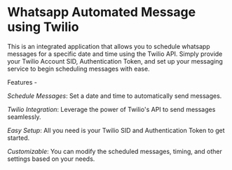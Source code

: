 # Whatsapp Automated Message using Twilio
This is an integrated application that allows you to schedule whatsapp messages for a specific date and time using the Twilio API. 
Simply provide your Twilio Account SID, Authentication Token, and set up your messaging service to begin scheduling messages with ease.

Features -

_Schedule Messages_: Set a date and time to automatically send messages.

_Twilio Integration_: Leverage the power of Twilio's API to send messages seamlessly.

_Easy Setup_: All you need is your Twilio SID and Authentication Token to get started.

_Customizable_: You can modify the scheduled messages, timing, and other settings based on your needs.
